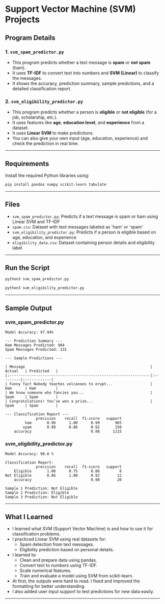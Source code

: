 # Support Vector Machine (SVM) Projects

## Program Details

### 1. `svm_spam_predictor.py`

- This program predicts whether a text message is **spam** or **not spam** (ham).
- It uses **TF-IDF** to convert text into numbers and **SVM (Linear)** to classify the messages.
- It shows the accuracy, prediction summary, sample predictions, and a detailed classification report.

### 2. `svm_eligibility_predictor.py`

- This program predicts whether a person is **eligible** or **not eligible** (for a job, scholarship, etc.).
- It uses features like **age**, **education level**, and **experience** from a dataset.
- It uses **Linear SVM** to make predictions.
- You can also give your own input (age, education, experience) and check the prediction in real time.

---

## Requirements

Install the required Python libraries using:

```bash
pip install pandas numpy scikit-learn tabulate
```
---

## Files

- `svm_spam_predictor.py`: Predicts if a text message is spam or ham using Linear SVM and TF-IDF
- `spam.csv`:	Dataset with text messages labeled as 'ham' or 'spam'
- `svm_eligibility_predictor.py`:	Predicts if a person is eligible based on age, education, and experience
- `eligibility_data.csv`:	Dataset containing person details and eligibility label

---

## Run the Script 
```bash
python3 svm_spam_predictor.py
```
```bash
python3 svm_eligibility_predictor.py
```
---

## Sample Output

### svm_spam_predictor.py
```
Model Accuracy: 97.94%

--- Prediction Summary ---
Ham Messages Predicted: 984
Spam Messages Predicted: 131

--- Sample Predictions ---

| Message                                                         | Actual   | Predicted   |
|:----------------------------------------------------------------|:---------|:------------|
| Funny fact Nobody teaches volcanoes to erupt...                 | Ham      | Ham         |
| We know someone who fancies you...                              | Spam     | Spam        |
| Congratulations! You’ve won a prize...                          | Spam     | Spam        |

--- Classification Report ---
              precision    recall  f1-score   support
         ham       0.98      1.00      0.99       965
        spam       0.98      0.86      0.92       150
    accuracy                           0.98      1115
```
### svm_eligibility_predictor.py
```
Model Accuracy: 90.0 %

Classification Report:
              precision    recall  f1-score   support
    Eligible       1.00      0.75      0.86         8
Not Eligible       0.86      1.00      0.92        12
    accuracy                           0.90        20

Sample 1 Prediction: Not Eligible
Sample 2 Prediction: Eligible
Sample 3 Prediction: Not Eligible
```
---

## What I Learned

* I learned what SVM (Support Vector Machine) is and how to use it for classification problems.
* I practiced Linear SVM using real datasets for:
  * Spam detection from text messages.
  * Eligibility prediction based on personal details.
* I learned to:
  * Clean and prepare data using pandas.
  * Convert text to numbers using TF-IDF.
  * Scale numerical features.
  * Train and evaluate a model using SVM from scikit-learn.
* At first, the outputs were hard to read. I fixed and improved the formatting for better understanding.
* I also added user input support to test predictions for new data easily.
  
---
